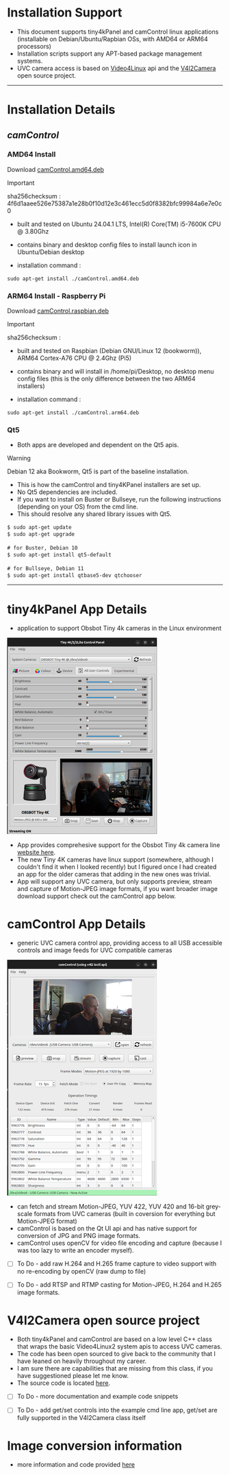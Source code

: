 # Installation Support

- This document supports tiny4kPanel and camControl linux applications (installable on Debian/Ubuntu/Rapbian OSs, with AMD64 or ARM64 processors)
- Installation scripts support any APT-based package management systems.
- UVC camera access is based on [Video4Linux](https://www.kernel.org/doc/html/v4.9/media/uapi/v4l/v4l2.html) api and the [V4l2Camera](https://github.com/danlargo/v4l2Camera) open source project.

---

# Installation Details

## *camControl*

### AMD64 Install
Download [camControl.amd64.deb](./camControl/amd64/camControl.amd64.deb)
> [!IMPORTANT]
> sha256checksum : 4f6d1aaee526e75387a1e28b0f10d12e3c461ecc5d0f8382bfc99984a6e7e0c0

- built and tested on Ubuntu 24.04.1 LTS, Intel(R) Core(TM) i5-7600K CPU @ 3.80Ghz
- contains binary and desktop config files to install launch icon in Ubuntu/Debian desktop

- installation command :
```
sudo apt-get install ./camControl.amd64.deb
```


### ARM64 Install - Raspberry Pi
Download [camControl.raspbian.deb](./camControl/raspbian-arm64/camControl.raspbian.deb)
> [!IMPORTANT]
> sha256checksum : 

- built and tested on Raspbian (Debian GNU/Linux 12 (bookworm)), ARM64 Cortex-A76 CPU @ 2.4Ghz (Pi5)
- contains binary and will install in /home/pi/Desktop, no desktop menu config files (this is the only difference between the two ARM64 installers)

- installation command :
```
sudo apt-get install ./camControl.arm64.deb
```

### Qt5

- Both apps are developed and dependent on the Qt5 apis.
> [!WARNING]
> Debian 12 aka Bookworm, Qt5 is part of the baseline installation. 
>   - This is how the camControl and tiny4KPanel installers are set up.
>   - No Qt5 dependencies are included.
>   - If you want to install on Buster or Bullseye, run the following instructions (depending on your OS) from the cmd line. 
>   - This should resolve any shared library issues with Qt5.

```
$ sudo apt-get update
$ sudo apt-get upgrade

# for Buster, Debian 10
$ sudo apt-get install qt5-default

# for Bullseye, Debian 11
$ sudo apt-get install qtbase5-dev qtchooser
```

---


# tiny4kPanel App Details

- application to support Obsbot Tiny 4k cameras in the Linux environment

![Screenshot](./assets/tiny4kpanel.screenshot.png)

- App provides comprehesive support for the Obsbot Tiny 4k camera line [website here](https://www.obsbot.com/obsbot-tiny-4k-webcam).
- The new Tiny 4K cameras have linux support (somewhere, although I couldn't find it when I looked recently) but I figured once I had created an app for the older cameras that adding in the new ones was trivial.
- App will support any UVC camera, but only supports preview, stream and capture of Motion-JPEG image formats, if you want broader image download support check out the camControl app below.



# camControl App Details

- generic UVC camera control app, providing access to all USB accessible controls and image feeds for UVC compatible cameras

![Screenshot](./assets/camcontrol.screenshot.png)

- can fetch and stream Motion-JPEG, YUV 422, YUV 420 and 16-bit grey-scale formats from UVC cameras (built in coversion for everything but Motion-JPEG format)
- camControl is based on the Qt UI api and has native support for conversion of JPG and PNG image formats.
- camControl uses openCV for video file encoding and capture (because I was too lazy to write an encoder myself).

- [ ] To Do - add raw H.264 and H.265 frame capture to video support with no re-encoding by openCV (raw dump to file)
- [ ] To Do - add RTSP and RTMP casting for Motion-JPEG, H.264 and H.265 image formats.



# V4l2Camera open source project

- Both tiny4kPanel and camControl are based on a low level C++ class that wraps the basic Video4Linux2 system apis to access UVC cameras.
- The code has been open sourced to give back to the community that I have leaned on heavily throughout my career.
- I am sure there are capabilities that are missing from this class, if you have suggestioned please let me know.
- The source code is located [here](https://github.com/danlargo/v4l2Camera).

- [ ] To Do - more documentation and example code snippets
- [ ] To Do - add get/set controls into the example cmd line app, get/set are fully supported in the V4l2Camera class itself


# Image conversion information

- more information and code provided [here](./image%20conversion/README.md)